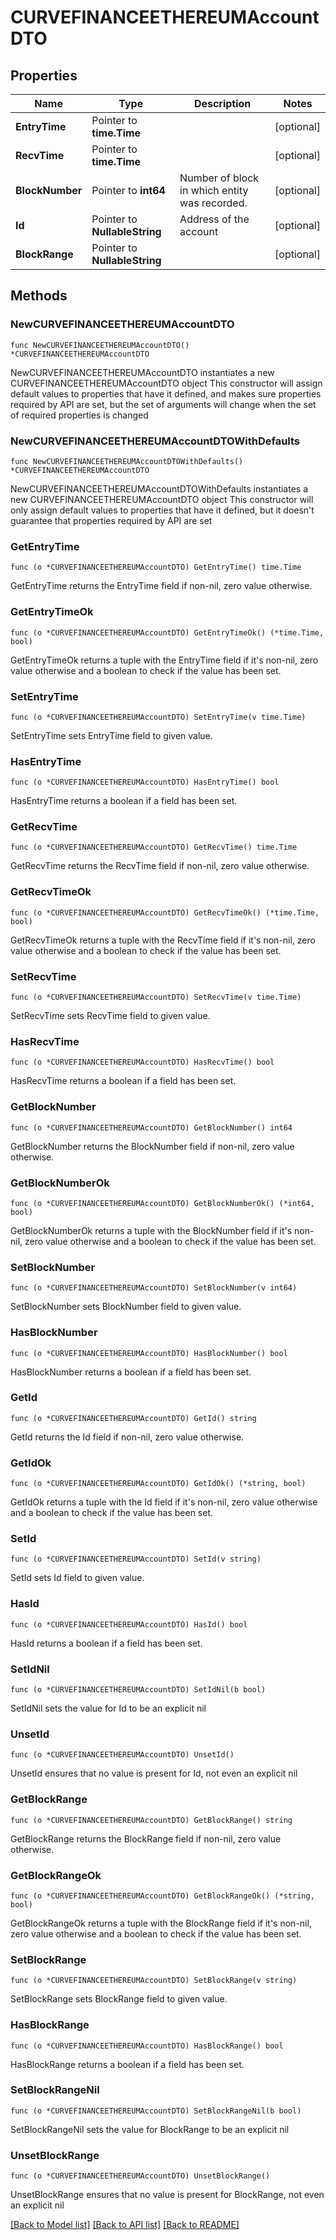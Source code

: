 # CURVEFINANCEETHEREUMAccountDTO

## Properties

Name | Type | Description | Notes
------------ | ------------- | ------------- | -------------
**EntryTime** | Pointer to **time.Time** |  | [optional] 
**RecvTime** | Pointer to **time.Time** |  | [optional] 
**BlockNumber** | Pointer to **int64** | Number of block in which entity was recorded. | [optional] 
**Id** | Pointer to **NullableString** | Address of the account | [optional] 
**BlockRange** | Pointer to **NullableString** |  | [optional] 

## Methods

### NewCURVEFINANCEETHEREUMAccountDTO

`func NewCURVEFINANCEETHEREUMAccountDTO() *CURVEFINANCEETHEREUMAccountDTO`

NewCURVEFINANCEETHEREUMAccountDTO instantiates a new CURVEFINANCEETHEREUMAccountDTO object
This constructor will assign default values to properties that have it defined,
and makes sure properties required by API are set, but the set of arguments
will change when the set of required properties is changed

### NewCURVEFINANCEETHEREUMAccountDTOWithDefaults

`func NewCURVEFINANCEETHEREUMAccountDTOWithDefaults() *CURVEFINANCEETHEREUMAccountDTO`

NewCURVEFINANCEETHEREUMAccountDTOWithDefaults instantiates a new CURVEFINANCEETHEREUMAccountDTO object
This constructor will only assign default values to properties that have it defined,
but it doesn't guarantee that properties required by API are set

### GetEntryTime

`func (o *CURVEFINANCEETHEREUMAccountDTO) GetEntryTime() time.Time`

GetEntryTime returns the EntryTime field if non-nil, zero value otherwise.

### GetEntryTimeOk

`func (o *CURVEFINANCEETHEREUMAccountDTO) GetEntryTimeOk() (*time.Time, bool)`

GetEntryTimeOk returns a tuple with the EntryTime field if it's non-nil, zero value otherwise
and a boolean to check if the value has been set.

### SetEntryTime

`func (o *CURVEFINANCEETHEREUMAccountDTO) SetEntryTime(v time.Time)`

SetEntryTime sets EntryTime field to given value.

### HasEntryTime

`func (o *CURVEFINANCEETHEREUMAccountDTO) HasEntryTime() bool`

HasEntryTime returns a boolean if a field has been set.

### GetRecvTime

`func (o *CURVEFINANCEETHEREUMAccountDTO) GetRecvTime() time.Time`

GetRecvTime returns the RecvTime field if non-nil, zero value otherwise.

### GetRecvTimeOk

`func (o *CURVEFINANCEETHEREUMAccountDTO) GetRecvTimeOk() (*time.Time, bool)`

GetRecvTimeOk returns a tuple with the RecvTime field if it's non-nil, zero value otherwise
and a boolean to check if the value has been set.

### SetRecvTime

`func (o *CURVEFINANCEETHEREUMAccountDTO) SetRecvTime(v time.Time)`

SetRecvTime sets RecvTime field to given value.

### HasRecvTime

`func (o *CURVEFINANCEETHEREUMAccountDTO) HasRecvTime() bool`

HasRecvTime returns a boolean if a field has been set.

### GetBlockNumber

`func (o *CURVEFINANCEETHEREUMAccountDTO) GetBlockNumber() int64`

GetBlockNumber returns the BlockNumber field if non-nil, zero value otherwise.

### GetBlockNumberOk

`func (o *CURVEFINANCEETHEREUMAccountDTO) GetBlockNumberOk() (*int64, bool)`

GetBlockNumberOk returns a tuple with the BlockNumber field if it's non-nil, zero value otherwise
and a boolean to check if the value has been set.

### SetBlockNumber

`func (o *CURVEFINANCEETHEREUMAccountDTO) SetBlockNumber(v int64)`

SetBlockNumber sets BlockNumber field to given value.

### HasBlockNumber

`func (o *CURVEFINANCEETHEREUMAccountDTO) HasBlockNumber() bool`

HasBlockNumber returns a boolean if a field has been set.

### GetId

`func (o *CURVEFINANCEETHEREUMAccountDTO) GetId() string`

GetId returns the Id field if non-nil, zero value otherwise.

### GetIdOk

`func (o *CURVEFINANCEETHEREUMAccountDTO) GetIdOk() (*string, bool)`

GetIdOk returns a tuple with the Id field if it's non-nil, zero value otherwise
and a boolean to check if the value has been set.

### SetId

`func (o *CURVEFINANCEETHEREUMAccountDTO) SetId(v string)`

SetId sets Id field to given value.

### HasId

`func (o *CURVEFINANCEETHEREUMAccountDTO) HasId() bool`

HasId returns a boolean if a field has been set.

### SetIdNil

`func (o *CURVEFINANCEETHEREUMAccountDTO) SetIdNil(b bool)`

 SetIdNil sets the value for Id to be an explicit nil

### UnsetId
`func (o *CURVEFINANCEETHEREUMAccountDTO) UnsetId()`

UnsetId ensures that no value is present for Id, not even an explicit nil
### GetBlockRange

`func (o *CURVEFINANCEETHEREUMAccountDTO) GetBlockRange() string`

GetBlockRange returns the BlockRange field if non-nil, zero value otherwise.

### GetBlockRangeOk

`func (o *CURVEFINANCEETHEREUMAccountDTO) GetBlockRangeOk() (*string, bool)`

GetBlockRangeOk returns a tuple with the BlockRange field if it's non-nil, zero value otherwise
and a boolean to check if the value has been set.

### SetBlockRange

`func (o *CURVEFINANCEETHEREUMAccountDTO) SetBlockRange(v string)`

SetBlockRange sets BlockRange field to given value.

### HasBlockRange

`func (o *CURVEFINANCEETHEREUMAccountDTO) HasBlockRange() bool`

HasBlockRange returns a boolean if a field has been set.

### SetBlockRangeNil

`func (o *CURVEFINANCEETHEREUMAccountDTO) SetBlockRangeNil(b bool)`

 SetBlockRangeNil sets the value for BlockRange to be an explicit nil

### UnsetBlockRange
`func (o *CURVEFINANCEETHEREUMAccountDTO) UnsetBlockRange()`

UnsetBlockRange ensures that no value is present for BlockRange, not even an explicit nil

[[Back to Model list]](../README.md#documentation-for-models) [[Back to API list]](../README.md#documentation-for-api-endpoints) [[Back to README]](../README.md)


